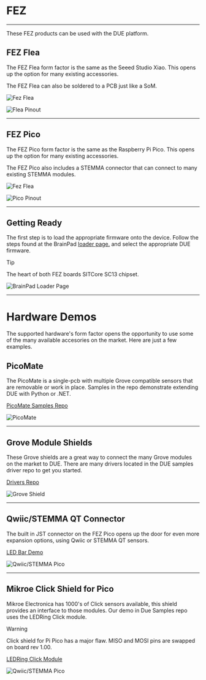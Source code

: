 # FEZ
---
These FEZ products can be used with the DUE platform.


## FEZ Flea

The FEZ Flea form factor is the same as the Seeed Studio Xiao. This opens up the option for many existing accessories. 

The FEZ Flea can also be soldered to a PCB just like a SoM.

![Fez Flea](images/fez-flea.png) 

![Flea Pinout](images/flea-due-pinout.png) 

---

## FEZ Pico

The FEZ Pico form factor is the same as the Raspberry Pi Pico. This opens up the option for many existing accessories.

The FEZ Pico also includes a STEMMA connector that can connect to many existing STEMMA modules. 

![Fez Flea](images/fez-pico.png) 

![Pico Pinout](images/pico-due-pinout.png)

---
## Getting Ready
The first step is to load the appropriate firmware onto the device. Follow the steps found at the BrainPad [loader page.](https://loader.brainpad.com) and select the appropriate DUE firmware. 

> [!TIP]
> The heart of both FEZ boards SITCore SC13 chipset.

![BrainPad Loader Page](images/loader.png) 

---

# Hardware Demos

The supported hardware's form factor opens the opportunity to use some of the many available accesories on the market. Here are just a few examples. 

## PicoMate

The PicoMate is a single-pcb with multiple Grove compatible sensors that are removable or work in place. Samples in the repo demonstrate extending DUE with Python or .NET. 

[PicoMate Samples Repo](https://github.com/ghi-electronics/due-samples/tree/main/PicoMate)

![PicoMate](images/pico-mate.gif) 

---

## Grove Module Shields

These Grove shields are a great way to connect the many Grove modules on the market to DUE. There are many drivers located in the DUE samples driver repo to get you started.

[Drivers Repo](https://github.com/ghi-electronics/due-samples/tree/main/Drivers)

![Grove Shield](images/grove-shields.png) 



---

## Qwiic/STEMMA QT Connector

The built in JST connector on the FEZ Pico opens up the door for even more expansion options, using Qwiic or STEMMA QT sensors.

[LED Bar Demo](https://github.com/ghi-electronics/due-samples/tree/main/Drivers/LedBar)

![Qwiic/STEMMA Pico](images/qwiic-connector.gif) 

---

## Mikroe Click Shield for Pico

Mikroe Electronica has 1000's of Click sensors available, this shield provides an interface to those modules. Our demo in Due Samples repo uses the LEDRing Click module. 

> [!Warning] 
>  Click shield for Pi Pico has a major flaw. MISO and MOSI pins are swapped on board rev 1.00.

[LEDRing Click Module](https://github.com/ghi-electronics/due-samples/tree/main/Drivers/LedRingClick)

![Qwiic/STEMMA Pico](images/click-shield.gif) 
